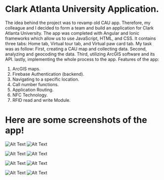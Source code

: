 # Clark Atlanta University Application.

The idea behind the project was to revamp old CAU app. Therefore, my colleague and I decided to form a team and build an application for Clark Atlanta University. 
The app was completed with Angular and Ionic frameworks which allow us to use JavaScript, HTML, and CSS. 
It contains three tabs: Home tab, Virtual tour tab, and Virtual paw card tab.
My task was as follow:
First, creating a CAU map and collecting data.
Second, analyzing and geocoding the data.
Third, utilizing ArcGIS software and its API.
lastly, implementing the whole process to the app.
Features of the app:
1. ArcGIS maps.
2. Firebase Authentication (backend).
3. Navigating to a specific location.
4. Call number functions.
5. Application Routing.
6. NFC Technology.
7. RFID read and write Module.
# Here are some screenshots of the app!

![Alt Text](https://github.com/rashedalrashdi/cauMap/blob/master/CAU%20app%20screenshots/Home%20page.png)
![Alt Text](https://github.com/rashedalrashdi/cauMap/blob/master/CAU%20app%20screenshots/Taps%20options.png)

![Alt Text](https://github.com/rashedalrashdi/cauMap/blob/master/CAU%20app%20screenshots/Campus%20times.png)
![Alt Text](https://github.com/rashedalrashdi/cauMap/blob/master/CAU%20app%20screenshots/Campus%20map.png)

![Alt Text](https://github.com/rashedalrashdi/cauMap/blob/master/CAU%20app%20screenshots/Admission%20tap.png)
![Alt Text](https://github.com/rashedalrashdi/cauMap/blob/master/CAU%20app%20screenshots/Trevor%20Anett%20Hall%20building.png)

![Alt Text](https://github.com/rashedalrashdi/cauMap/blob/master/CAU%20app%20screenshots/Panther%20Paw%20Cards.png)
![Alt Text](https://github.com/rashedalrashdi/cauMap/blob/master/CAU%20app%20screenshots/Panther%20Paw%20Cards%20options.png)

